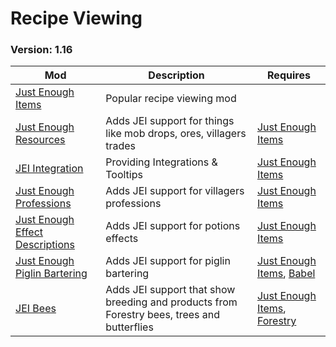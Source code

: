 # Recipe Viewing
### Version: 1.16

| Mod | Description | Requires |
| ------------- | ------------- | ------------- |
| [Just Enough Items](https://www.curseforge.com/minecraft/mc-mods/jei/files/all?filter-game-version=1738749986%3A70886) | Popular recipe viewing mod | |
| [Just Enough Resources](https://www.curseforge.com/minecraft/mc-mods/just-enough-resources-jer/files/all?filter-game-version=1738749986%3A70886) | Adds JEI support for things like mob drops, ores, villagers trades | [Just Enough Items](https://www.curseforge.com/minecraft/mc-mods/jei/files/all?filter-game-version=1738749986%3A70886) |
| [JEI Integration](https://www.curseforge.com/minecraft/mc-mods/jei-integration/files/all?filter-game-version=1738749986%3A70886) | Providing Integrations & Tooltips | [Just Enough Items](https://www.curseforge.com/minecraft/mc-mods/jei/files/all?filter-game-version=1738749986%3A70886) |
| [Just Enough Professions](https://www.curseforge.com/minecraft/mc-mods/just-enough-professions-jep/files/all?filter-game-version=1738749986%3A70886) | Adds JEI support for villagers professions | [Just Enough Items](https://www.curseforge.com/minecraft/mc-mods/jei/files/all?filter-game-version=1738749986%3A70886) |
| [Just Enough Effect Descriptions](https://www.curseforge.com/minecraft/mc-mods/just-enough-effect-descriptions-jeed/files/all?filter-game-version=1738749986%3A70886) | Adds JEI support for potions effects | [Just Enough Items](https://www.curseforge.com/minecraft/mc-mods/jei/files/all?filter-game-version=1738749986%3A70886) |
| [Just Enough Piglin Bartering](https://www.curseforge.com/minecraft/mc-mods/just-enough-piglin-bartering/files/all?filter-game-version=1738749986%3A70886) | Adds JEI support for piglin bartering | [Just Enough Items](https://www.curseforge.com/minecraft/mc-mods/jei/files/all?filter-game-version=1738749986%3A70886), [Babel](https://www.curseforge.com/minecraft/mc-mods/babel/files/all?filter-game-version=1738749986%3A70886)|
| [JEI Bees](https://www.curseforge.com/minecraft/mc-mods/jei-bees/files/all?filter-game-version=1738749986%3A70886) | Adds JEI support that show breeding and products from Forestry bees, trees and butterflies | [Just Enough Items](https://www.curseforge.com/minecraft/mc-mods/jei/files/all?filter-game-version=1738749986%3A70886), [Forestry](https://www.curseforge.com/minecraft/mc-mods/forestry/files/all?filter-game-version=1738749986%3A70886) |